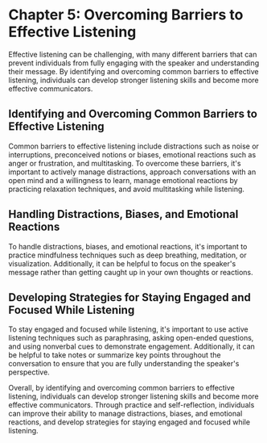 Chapter 5: Overcoming Barriers to Effective Listening
=====================================================

Effective listening can be challenging, with many different barriers that can prevent individuals from fully engaging with the speaker and understanding their message. By identifying and overcoming common barriers to effective listening, individuals can develop stronger listening skills and become more effective communicators.

Identifying and Overcoming Common Barriers to Effective Listening
-----------------------------------------------------------------

Common barriers to effective listening include distractions such as noise or interruptions, preconceived notions or biases, emotional reactions such as anger or frustration, and multitasking. To overcome these barriers, it's important to actively manage distractions, approach conversations with an open mind and a willingness to learn, manage emotional reactions by practicing relaxation techniques, and avoid multitasking while listening.

Handling Distractions, Biases, and Emotional Reactions
------------------------------------------------------

To handle distractions, biases, and emotional reactions, it's important to practice mindfulness techniques such as deep breathing, meditation, or visualization. Additionally, it can be helpful to focus on the speaker's message rather than getting caught up in your own thoughts or reactions.

Developing Strategies for Staying Engaged and Focused While Listening
---------------------------------------------------------------------

To stay engaged and focused while listening, it's important to use active listening techniques such as paraphrasing, asking open-ended questions, and using nonverbal cues to demonstrate engagement. Additionally, it can be helpful to take notes or summarize key points throughout the conversation to ensure that you are fully understanding the speaker's perspective.

Overall, by identifying and overcoming common barriers to effective listening, individuals can develop stronger listening skills and become more effective communicators. Through practice and self-reflection, individuals can improve their ability to manage distractions, biases, and emotional reactions, and develop strategies for staying engaged and focused while listening.
